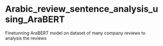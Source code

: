 # Arabic_review_sentence_analysis_using_AraBERT
Finetunning AraBERT model on dataset of many company reviews to analysis the reviews 
